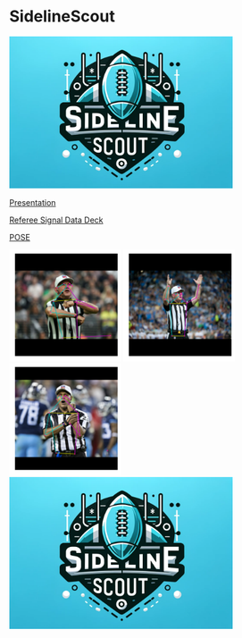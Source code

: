 # SidelineScout

<img src="https://raw.githubusercontent.com/JordanHalas/SidelineScout/main/SidelineScoutLOGO1.png" alt="SidelineScout Logo" width="400"/>

[Presentation](https://fau-my.sharepoint.com/:p:/g/personal/jhalas2021_fau_edu/EZ--zg667HVLrJrXBCmoWNgBPlgiJJStSz_NIHlhPvjUtA?e=xDhF6S)

[Referee Signal Data Deck](https://docs.google.com/presentation/d/1flHv4ys7hqtWPr6Scjil9JMpQmDz6lFumikzIGEu8P0/edit?usp=sharing)

[POSE](https://colab.research.google.com/github/JordanHalas/SidelineScout/blob/main/SidelineScout_Pose_Machine.ipynb)

<img src="https://github.com/JordanHalas/SidelineScout/raw/main/FalseStart1.png" alt="Image Alt Text" width="200"/>
<img src="https://raw.githubusercontent.com/JordanHalas/SidelineScout/main/TDpose1.png" alt="Image Alt Text" width="200"/>
<img src="https://raw.githubusercontent.com/JordanHalas/SidelineScout/main/HoldingPose1.png" alt="Image Alt Text" width="200"/>



<img src="https://raw.githubusercontent.com/JordanHalas/SidelineScout/main/SidelineScoutLOGO1.png" alt="SidelineScout Logo" width="400"/>


